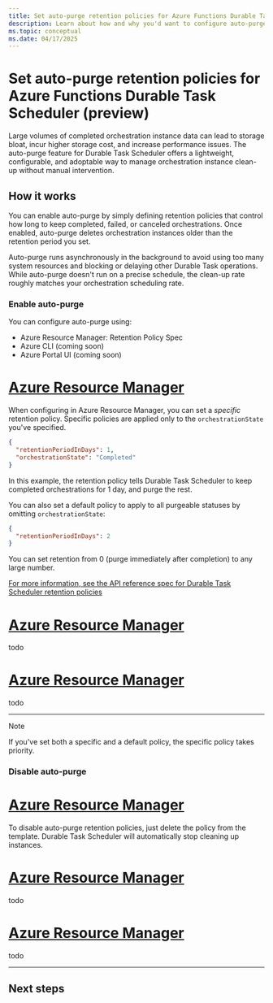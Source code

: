 ```yaml
---
title: Set auto-purge retention policies for Azure Functions Durable Task Scheduler (preview)
description: Learn about how and why you'd want to configure auto-purge retention policies for Durable Task Scheduler.
ms.topic: conceptual
ms.date: 04/17/2025
---
```


# Set auto-purge retention policies for Azure Functions Durable Task Scheduler (preview)

Large volumes of completed orchestration instance data can lead to storage bloat, incur higher storage cost, and increase performance issues. The auto-purge feature for Durable Task Scheduler offers a lightweight, configurable, and adoptable way to manage orchestration instance clean-up without manual intervention.

## How it works

You can enable auto-purge by simply defining retention policies that control how long to keep completed, failed, or canceled orchestrations. Once enabled, auto-purge deletes orchestration instances older than the retention period you set. 

Auto-purge runs asynchronously in the background to avoid using too many system resources and blocking or delaying other Durable Task operations. While auto-purge doesn't run on a precise schedule, the clean-up rate roughly matches your orchestration scheduling rate.

### Enable auto-purge

You can configure auto-purge using:

- Azure Resource Manager: Retention Policy Spec
- Azure CLI (coming soon)
- Azure Portal UI (coming soon)

# [Azure Resource Manager](#tab/arm)  

When configuring in Azure Resource Manager, you can set a *specific* retention policy. Specific policies are applied only to the `orchestrationState` you've specified. 

```json
{
  "retentionPeriodInDays": 1,
  "orchestrationState": "Completed"
}
```

In this example, the retention policy tells Durable Task Scheduler to keep completed orchestrations for 1 day, and purge the rest. 

You can also set a default policy to apply to all purgeable statuses by omitting `orchestrationState`:

```json
{
  "retentionPeriodInDays": 2
}
```

You can set retention from 0 (purge immediately after completion) to any large number.

[For more information, see the API reference spec for Durable Task Scheduler retention policies](/rest/api/durabletask/retention-policies/create-or-replace?view=rest-durabletask-2025-04-01-preview)

# [Azure Resource Manager](#tab/arm)  
todo

# [Azure Resource Manager](#tab/arm)  
todo

---

> [!NOTE]
> If you've set both a specific and a default policy, the specific policy takes priority.

### Disable auto-purge

# [Azure Resource Manager](#tab/arm)  

To disable auto-purge retention policies, just delete the policy from the template. Durable Task Scheduler will automatically stop cleaning up instances.

# [Azure Resource Manager](#tab/arm)  
todo

# [Azure Resource Manager](#tab/arm)  
todo

---



## Next steps
